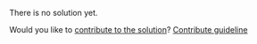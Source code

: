 
There is no solution yet.

Would you like to [contribute to the solution](https://github.com/BFEdev/BFE.dev-solutions/blob/main/question/what-is-the-difference-between-async-and-defer-on-script-tag_en.md)? [Contribute guideline](https://github.com/BFEdev/BFE.dev-solutions#how-to-contribute)
